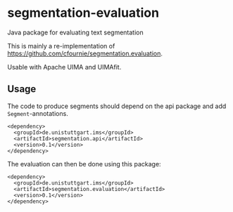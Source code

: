 # segmentation-evaluation
Java package for evaluating text segmentation

This is mainly a re-implementation of https://github.com/cfournie/segmentation.evaluation.

Usable with Apache UIMA and UIMAfit.



## Usage

The code to produce segments should depend on the api package and add `Segment`-annotations.
```
<dependency>
  <groupId>de.unistuttgart.ims</groupId>
  <artifactId>segmentation.api</artifactId>
  <version>0.1</version>
</dependency>
```

The evaluation can then be done using this package:

```
<dependency>
  <groupId>de.unistuttgart.ims</groupId>
  <artifactId>segmentation.evaluation</artifactId>
  <version>0.1</version>
</dependency>
```